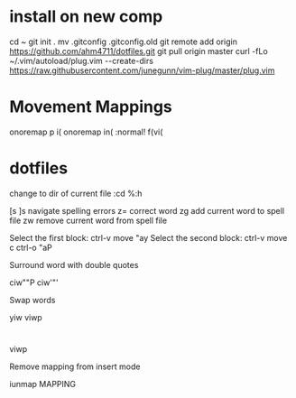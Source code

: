 # install on new comp

cd ~
git init .
mv .gitconfig .gitconfig.old
git remote add origin https://github.com/ahm4711/dotfiles.git
git pull origin master
curl -fLo ~/.vim/autoload/plug.vim --create-dirs \
    https://raw.githubusercontent.com/junegunn/vim-plug/master/plug.vim

# Movement Mappings
onoremap p i(
onoremap in( :<c-u>normal! f(vi(<cr>

# dotfiles
change to dir of current file
:cd %:h

[s ]s navigate spelling errors
z= correct word
zg add current word to spell file
zw remove current word from spell file

Select the first block: ctrl-v move "ay
Select the second block: ctrl-v move c ctrl-o "aP <Esc> 


Surround word with double quotes

ciw""<Esc>P
ciw'<C-r><C-o>"'<esc>


Swap words

yiw
viwp
#
viwp


Remove mapping from insert mode

iunmap MAPPING


